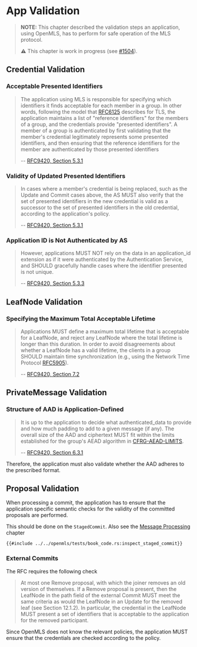 # App Validation

> **NOTE:** This chapter described the validation steps an application, using OpenMLS, has to perform for safe operation of the MLS protocol.
>
> **⚠️** This chapter is work in progress (see [#1504](https://github.com/openmls/openmls/issues/1504)).

## Credential Validation

### Acceptable Presented Identifiers

> The application using MLS is responsible for specifying which identifiers
> it finds acceptable for each member in a group. In other words, following
> the model that [RFC6125][] describes for TLS, the application maintains a list
> of "reference identifiers" for the members of a group, and the credentials
> provide "presented identifiers". A member of a group is authenticated by first
> validating that the member's credential legitimately represents some presented
> identifiers, and then ensuring that the reference identifiers for the member
> are authenticated by those presented identifiers
>
> -- [RFC9420, Section 5.3.1](https://www.rfc-editor.org/rfc/rfc9420.html#section-5.3.1-1)

### Validity of Updated Presented Identifiers

> In cases where a member's credential is being replaced, such as the Update and
> Commit cases above, the AS MUST also verify that the set of presented identifiers
> in the new credential is valid as a successor to the set of presented identifiers
> in the old credential, according to the application's policy.
>
> -- [RFC9420, Section 5.3.1](https://www.rfc-editor.org/rfc/rfc9420.html#section-5.3.1-5)

### Application ID is Not Authenticated by AS

> However, applications MUST NOT rely on the data in an application_id extension
> as if it were authenticated by the Authentication Service, and SHOULD gracefully
> handle cases where the identifier presented is not unique.
>
> -- [RFC9420, Section 5.3.3](https://www.rfc-editor.org/rfc/rfc9420.html#section-5.3.3-6)

## LeafNode Validation

### Specifying the Maximum Total Acceptable Lifetime

> Applications MUST define a maximum total lifetime that is acceptable for a
> LeafNode, and reject any LeafNode where the total lifetime is longer than this
> duration. In order to avoid disagreements about whether a LeafNode has a valid
> lifetime, the clients in a group SHOULD maintain time synchronization (e.g.,
> using the Network Time Protocol [RFC5905][]).
>
> -- [RFC9420, Section 7.2](https://www.rfc-editor.org/rfc/rfc9420.html#section-7.2-10)

## PrivateMessage Validation

### Structure of AAD is Application-Defined

> It is up to the application to decide what authenticated_data to provide and
> how much padding to add to a given message (if any). The overall size of the
> AAD and ciphertext MUST fit within the limits established for the group's AEAD
> algorithm in [CFRG-AEAD-LIMITS][].
>
> -- [RFC9420, Section 6.3.1](https://www.rfc-editor.org/rfc/rfc9420.html#section-6.3.1-11)

Therefore, the application must also validate whether the AAD adheres to the
prescribed format.

## Proposal Validation

When processing a commit, the application has to ensure that the application
specific semantic checks for the validity of the committed proposals are performed.

This should be done on the `StagedCommit`. Also see the [Message Processing](./user_manual/processing.md)
chapter

```rust,no_run,noplayground
{{#include ../../openmls/tests/book_code.rs:inspect_staged_commit}}
```

### External Commits

The RFC requires the following check

> At most one Remove proposal, with which the joiner removes an old version of themselves. If a Remove proposal is present, then the LeafNode in the path field of the external Commit MUST meet the same criteria as would the LeafNode in an Update for the removed leaf (see Section 12.1.2). In particular, the credential in the LeafNode MUST present a set of identifiers that is acceptable to the application for the removed participant.

Since OpenMLS does not know the relevant policies, the application MUST ensure
that the credentials are checked according to the policy.

[RFC6125]: https://www.rfc-editor.org/rfc/rfc6125.html
[RFC5905]: https://www.rfc-editor.org/rfc/rfc5905.html
[CFRG-AEAD-LIMITS]: https://datatracker.ietf.org/doc/html/draft-irtf-cfrg-aead-limits-08
